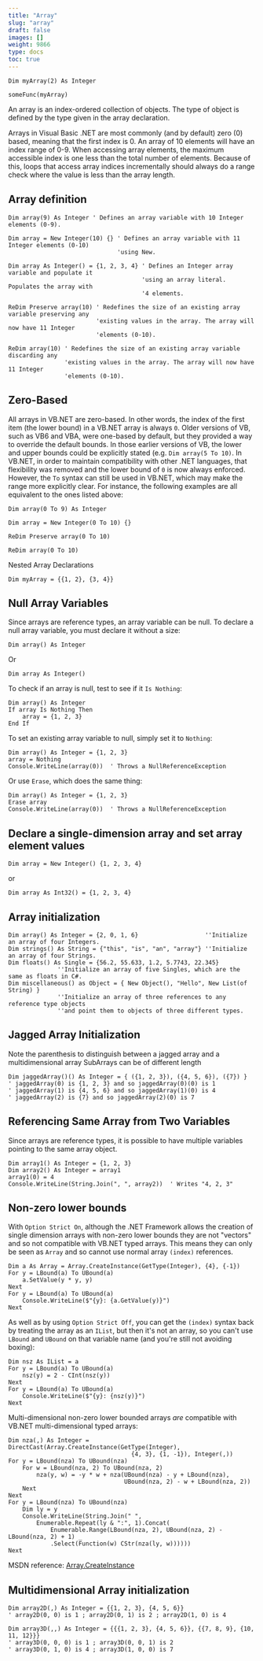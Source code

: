 ```yaml
---
title: "Array"
slug: "array"
draft: false
images: []
weight: 9866
type: docs
toc: true
---
```


    Dim myArray(2) As Integer
    
    someFunc(myArray)

An array is an index-ordered collection of objects. The type of object is defined by the type given in the array declaration.

Arrays in Visual Basic .NET are most commonly (and by default) zero (0) based, meaning that the first index is 0. An array of 10 elements will have an index range of 0-9. When accessing array elements, the maximum accessible index is one less than the total number of elements. Because of this, loops that access array indices incrementally should always do a range check where the value is less than the array length.

## Array definition
    Dim array(9) As Integer ' Defines an array variable with 10 Integer elements (0-9).
    
    Dim array = New Integer(10) {} ' Defines an array variable with 11 Integer elements (0-10)
                                   'using New.
    
    Dim array As Integer() = {1, 2, 3, 4} ' Defines an Integer array variable and populate it
                                          'using an array literal. Populates the array with
                                          '4 elements.
    
    ReDim Preserve array(10) ' Redefines the size of an existing array variable preserving any
                             'existing values in the array. The array will now have 11 Integer
                             'elements (0-10).
    
    ReDim array(10) ' Redefines the size of an existing array variable discarding any
                    'existing values in the array. The array will now have 11 Integer
                    'elements (0-10).

## Zero-Based ##
All arrays in VB.NET are zero-based.  In other words, the index of the first item (the lower bound) in a VB.NET array is always `0`.  Older versions of VB, such as VB6 and VBA, were one-based by default, but they provided a way to override the default bounds. In those earlier versions of VB, the lower and upper bounds could be explicitly stated (e.g. `Dim array(5 To 10)`.  In VB.NET, in order to maintain compatibility with other .NET languages, that flexibility was removed and the lower bound of `0` is now always enforced.   However, the `To` syntax can still be used in VB.NET, which may make the range more explicitly clear.  For instance, the following examples are all equivalent to the ones listed above:

    Dim array(0 To 9) As Integer
    
    Dim array = New Integer(0 To 10) {} 

    ReDim Preserve array(0 To 10)
    
    ReDim array(0 To 10)

Nested Array Declarations

    Dim myArray = {{1, 2}, {3, 4}}

## Null Array Variables
Since arrays are reference types, an array variable can be null.  To declare a null array variable, you must declare it without a size:

    Dim array() As Integer

Or

    Dim array As Integer()

To check if an array is null, test to see if it `Is Nothing`:

    Dim array() As Integer
    If array Is Nothing Then
        array = {1, 2, 3}
    End If

To set an existing array variable to null, simply set it to `Nothing`:

    Dim array() As Integer = {1, 2, 3}
    array = Nothing
    Console.WriteLine(array(0))  ' Throws a NullReferenceException

Or use `Erase`, which does the same thing:

    Dim array() As Integer = {1, 2, 3}
    Erase array
    Console.WriteLine(array(0))  ' Throws a NullReferenceException


## Declare a single-dimension array and set array element values
    Dim array = New Integer() {1, 2, 3, 4}

or

    Dim array As Int32() = {1, 2, 3, 4}

## Array initialization
    Dim array() As Integer = {2, 0, 1, 6}                   ''Initialize an array of four Integers.
    Dim strings() As String = {"this", "is", "an", "array"} ''Initialize an array of four Strings.
    Dim floats() As Single = {56.2, 55.633, 1.2, 5.7743, 22.345}
                  ''Initialize an array of five Singles, which are the same as floats in C#.
    Dim miscellaneous() as Object = { New Object(), "Hello", New List(of String) }
                  ''Initialize an array of three references to any reference type objects
                  ''and point them to objects of three different types.


## Jagged Array Initialization
Note the parenthesis to distinguish between a jagged array and a multidimensional array
SubArrays can be of different length

    Dim jaggedArray()() As Integer = { ({1, 2, 3}), ({4, 5, 6}), ({7}) }
    ' jaggedArray(0) is {1, 2, 3} and so jaggedArray(0)(0) is 1
    ' jaggedArray(1) is {4, 5, 6} and so jaggedArray(1)(0) is 4
    ' jaggedArray(2) is {7} and so jaggedArray(2)(0) is 7


## Referencing Same Array from Two Variables
Since arrays are reference types, it is possible to have multiple variables pointing to the same array object.

    Dim array1() As Integer = {1, 2, 3}
    Dim array2() As Integer = array1
    array1(0) = 4
    Console.WriteLine(String.Join(", ", array2))  ' Writes "4, 2, 3"

## Non-zero lower bounds
With `Option Strict On`, although the .NET Framework allows the creation of single dimension arrays with non-zero lower bounds they are not "vectors" and so not compatible with VB.NET typed arrays. This means they can only be seen as `Array` and so cannot use normal array `(index)` references.

    Dim a As Array = Array.CreateInstance(GetType(Integer), {4}, {-1})
    For y = LBound(a) To UBound(a)
        a.SetValue(y * y, y)
    Next
    For y = LBound(a) To UBound(a)
        Console.WriteLine($"{y}: {a.GetValue(y)}")
    Next

As well as by using `Option Strict Off`, you can get the `(index)` syntax back by treating the array as an `IList`, but then it's not an array, so you can't use `LBound` and `UBound` on that variable name (and you're still not avoiding boxing):

    Dim nsz As IList = a
    For y = LBound(a) To UBound(a)
        nsz(y) = 2 - CInt(nsz(y))
    Next
    For y = LBound(a) To UBound(a)
        Console.WriteLine($"{y}: {nsz(y)}")
    Next

Multi-dimensional non-zero lower bounded arrays _are_ compatible with VB.NET multi-dimensional typed arrays:

    Dim nza(,) As Integer = DirectCast(Array.CreateInstance(GetType(Integer),
                                       {4, 3}, {1, -1}), Integer(,))
    For y = LBound(nza) To UBound(nza)
        For w = LBound(nza, 2) To UBound(nza, 2)
            nza(y, w) = -y * w + nza(UBound(nza) - y + LBound(nza),
                                     UBound(nza, 2) - w + LBound(nza, 2))
        Next
    Next
    For y = LBound(nza) To UBound(nza)
        Dim ly = y
        Console.WriteLine(String.Join(" ",
            Enumerable.Repeat(ly & ":", 1).Concat(
                Enumerable.Range(LBound(nza, 2), UBound(nza, 2) - LBound(nza, 2) + 1) _
                .Select(Function(w) CStr(nza(ly, w))))))
    Next

MSDN reference: [Array.CreateInstance](https://msdn.microsoft.com/en-us/library/x836773a.aspx)

## Multidimensional Array initialization
    Dim array2D(,) As Integer = {{1, 2, 3}, {4, 5, 6}}
    ' array2D(0, 0) is 1 ; array2D(0, 1) is 2 ; array2D(1, 0) is 4

    Dim array3D(,,) As Integer = {{{1, 2, 3}, {4, 5, 6}}, {{7, 8, 9}, {10, 11, 12}}}
    ' array3D(0, 0, 0) is 1 ; array3D(0, 0, 1) is 2
    ' array3D(0, 1, 0) is 4 ; array3D(1, 0, 0) is 7


